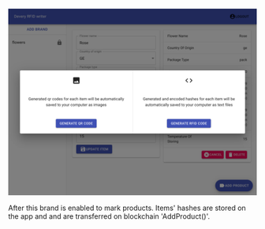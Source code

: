 ![Mark Items](../../assets/devery-rfid_mark_items.png)

After this brand is enabled to mark products. Items' hashes are stored on the app and and are transferred on blockchain  'AddProduct()'.
